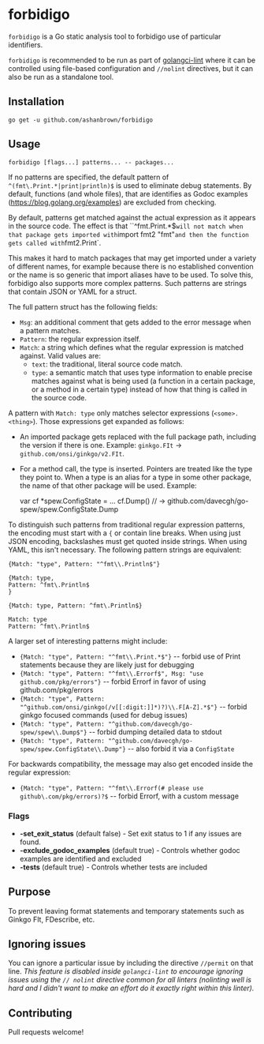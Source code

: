 # forbidigo

`forbidigo` is a Go static analysis tool to forbidigo use of particular identifiers.

`forbidigo` is recommended to be run as part of [golangci-lint](https://github.com/golangci/golangci-lint) where it can be controlled using file-based configuration and `//nolint` directives, but it can also be run as a standalone tool.

## Installation

    go get -u github.com/ashanbrown/forbidigo

## Usage

    forbidigo [flags...] patterns... -- packages...

If no patterns are specified, the default pattern of `^(fmt\.Print.*|print|println)$` is used to eliminate debug statements.  By default,
functions (and whole files), that are identifies as Godoc examples (https://blog.golang.org/examples) are excluded from 
checking.

By default, patterns get matched against the actual expression as it appears in
the source code. The effect is that ``^fmt\.Print.*$` will not match when that
package gets imported with `import fmt2 "fmt"` and then the function gets
called with `fmt2.Print`.

This makes it hard to match packages that may get imported under a variety of
different names, for example because there is no established convention or the
name is so generic that import aliases have to be used. To solve this,
forbidigo also supports more complex patterns. Such patterns are strings that
contain JSON or YAML for a struct.

The full pattern struct has the following fields:

* `Msg`: an additional comment that gets added to the error message when a
  pattern matches.
* `Pattern`: the regular expression itself.
* `Match`: a string which defines what the regular expression is matched
  against. Valid values are:
  * `text`: the traditional, literal source code match.
  * `type`: a semantic match that uses type information to enable precise
    matches against what is being used (a function in a certain package, or a
    method in a certain type) instead of how that thing is called in the source
    code.

A pattern with `Match: type` only matches selector expressions
(`<some>.<thing>`). Those expressions get expanded as follows:

* An imported package gets replaced with the full package path, including the
  version if there is one. Example: `ginkgo.FIt` ->
  `github.com/onsi/ginkgo/v2.FIt`.
* For a method call, the type is inserted. Pointers are treated like the type
  they point to. When a type is an alias for a type in some other package, the
  name of that other package will be used. Example:

     var cf *spew.ConfigState = ...
     cf.Dump() // -> github.com/davecgh/go-spew/spew.ConfigState.Dump

To distinguish such patterns from traditional regular expression patterns, the
encoding must start with a `{` or contain line breaks. When using just JSON
encoding, backslashes must get quoted inside strings. When using YAML, this
isn't necessary. The following pattern strings are equivalent:

    {Match: "type", Pattern: "^fmt\\.Println$"}

    {Match: type,
    Pattern: ^fmt\.Println$
    }

    {Match: type, Pattern: ^fmt\.Println$}

    Match: type
    Pattern: ^fmt\.Println$

A larger set of interesting patterns might include:

* `{Match: "type", Pattern: "^fmt\\.Print.*$"}` -- forbid use of Print statements because they are likely just for debugging
* `{Match: "type", Pattern: "^fmt\\.Errorf$", Msg: "use github.com/pkg/errors"}` -- forbid Errorf in favor of using github.com/pkg/errors
* `{Match: "type", Pattern: "^github.com/onsi/ginkgo(/v[[:digit:]]*)?)\\.F[A-Z].*$"}` -- forbid ginkgo focused commands (used for debug issues)
* `{Match: "type", Pattern: "^github.com/davecgh/go-spew/spew\\.Dump$"}` -- forbid dumping detailed data to stdout
* `{Match: "type", Pattern: "^github.com/davecgh/go-spew/spew.ConfigState\\.Dump"}` -- also forbid it via a `ConfigState`

For backwards compatibility, the message may also get encoded inside the
regular expression:

* `{Match: "type", Pattern: "^fmt\\.Errorf(# please use github\.com/pkg/errors)?$` -- forbid Errorf, with a custom message

### Flags
- **-set_exit_status** (default false) - Set exit status to 1 if any issues are found.
- **-exclude_godoc_examples** (default true) - Controls whether godoc examples are identified and excluded
- **-tests** (default true) - Controls whether tests are included

## Purpose

To prevent leaving format statements and temporary statements such as Ginkgo FIt, FDescribe, etc.

## Ignoring issues

You can ignore a particular issue by including the directive `//permit` on that line.  *This feature is disabled inside `golangci-lint` to encourage ignoring issues using the `// nolint` directive common for all linters (nolinting well is hard and I didn't want to make an effort do it exactly right within this linter).*

## Contributing

Pull requests welcome!
